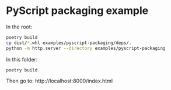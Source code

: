 # PyScript packaging example

In the root:

```sh
poetry build
cp dist/*.whl examples/pyscript-packaging/deps/.
python -m http.server --directory examples/pyscript-packaging
```

In this folder:

```sh
poetry build
```

Then go to: http://localhost:8000/index.html
